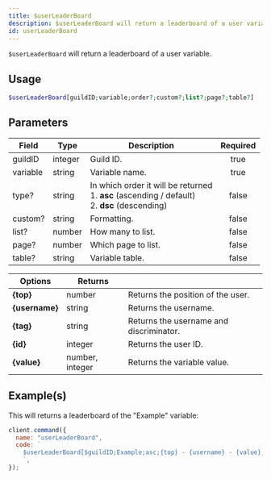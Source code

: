 ```yaml
---
title: $userLeaderBoard
description: $userLeaderBoard will return a leaderboard of a user variable.
id: userLeaderBoard
---
```


`$userLeaderBoard` will return a leaderboard of a user variable.

## Usage

```php
$userLeaderBoard[guildID;variable;order?;custom?;list?;page?;table?]
```

## Parameters

| Field    | Type    | Description                                                                                               | Required |
| -------- | ------- | --------------------------------------------------------------------------------------------------------- | :------: |
| guildID  | integer | Guild ID.                                                                                                 |   true   |
| variable | string  | Variable name.                                                                                            |   true   |
| type?    | string  | In which order it will be returned <br /> 1. **asc** (ascending / default) <br /> 2. **dsc** (descending) |  false   |
| custom?  | string  | Formatting.                                                                                               |  false   |
| list?    | number  | How many to list.                                                                                         |  false   |
| page?    | number  | Which page to list.                                                                                       |  false   |
| table?   | string  | Variable table.                                                                                           |  false   |

| Options        | Returns         |                                         |
| -------------- | --------------- | --------------------------------------- |
| **{top}**      | number          | Returns the position of the user.       |
| **{username}** | string          | Returns the username.                   |
| **{tag}**      | string          | Returns the username and discriminator. |
| **{id}**       | integer         | Returns the user ID.                    |
| **{value}**    | number, integer | Returns the variable value.             |

## Example(s)

This will returns a leaderboard of the "Example" variable:

```javascript
client.command({
  name: "userLeaderBoard",
  code: `
    $userLeaderBoard[$guildID;Example;asc;{top} - {username} - {value};10;1;main]
    `,
});
```
